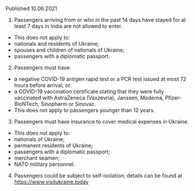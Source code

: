Published 10.06.2021
1. Passengers arriving from or who in the past 14 days have stayed for at least 7 days in India are not allowed to enter.
- This does not apply to:
- nationals and residents of Ukraine;
- spouses and children of nationals of Ukraine;
- passengers with a diplomatic passport.
2. Passengers must have:
- a negative COVID-19 antigen rapid test or a PCR test issued at most 72 hours before arrival; or
- a COVID-19 vaccination certificate stating that they were fully vaccinated with AstraZeneca (Vaxzevria), Janssen, Moderna, Pfizer-BioNTech, Sinopharm or Sinovac.
- This does not apply to passengers younger than 12 years.
3. Passengers must have insurance to cover medical expenses in Ukraine.
- This does not apply to:
- nationals of Ukraine;
- permanent residents of Ukraine;
- passengers with a diplomatic passport;
- merchant seamen;
- NATO military personnel.
4. Passengers could be subject to self-isolation; details can be found at <a href="https://www.visitukraine.today">https://www.visitukraine.today</a> 

